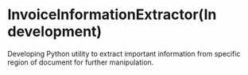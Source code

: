 # InvoiceInformationExtractor(In development)
Developing Python utility to extract important information from specific region of document for further manipulation.
